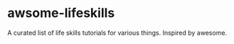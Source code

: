 # awsome-lifeskills
A curated list of life skills tutorials for various things. Inspired by awesome.
